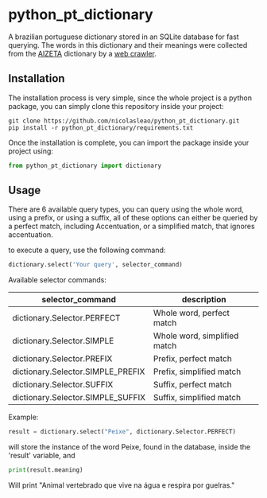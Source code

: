 # python_pt_dictionary
A brazilian portuguese dictionary stored in an SQLite database for fast querying.
The words in this dictionary and their meanings were collected from the [AIZETA](https://dicionario.aizeta.com/) 
dictionary by a [web crawler](./crawler/crawler.py).

## Installation
The installation process is very simple, since the whole project is a python package, you can simply clone this repository
inside your project:
```shell script
git clone https://github.com/nicolasleao/python_pt_dictionary.git
pip install -r python_pt_dictionary/requirements.txt
```

Once the installation is complete, you can import the package inside your project using:
```python
from python_pt_dictionary import dictionary
```
## Usage
There are 6 available query types, you can query using the whole word, using a prefix, or using a suffix, all of these
options can either be queried by a perfect match, including Accentuation, or a simplified match, that ignores accentuation.

to execute a query, use the following command:
```python
dictionary.select('Your query', selector_command)
```

Available selector commands:

selector_command | description
--- | ---
dictionary.Selector.PERFECT | Whole word, perfect match
dictionary.Selector.SIMPLE | Whole word, simplified match
dictionary.Selector.PREFIX | Prefix, perfect match
dictionary.Selector.SIMPLE_PREFIX | Prefix, simplified match
dictionary.Selector.SUFFIX | Suffix, perfect match
dictionary.Selector.SIMPLE_SUFFIX | Suffix, simplified match

Example:

```python
result = dictionary.select("Peixe", dictionary.Selector.PERFECT)
```
will store the instance of the word Peixe, found in the database, inside the 'result' variable,
and
```python
print(result.meaning)
```
Will print "Animal vertebrado que vive na água e respira por guelras."
